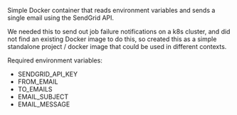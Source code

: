Simple Docker container that reads environment variables and sends a single email using the SendGrid API.

We needed this to send out job failure notifications on a k8s cluster, and did not find an existing Docker image to do this, so created this as a simple standalone project / docker image that could be used in different contexts.

Required environment variables:

 - SENDGRID_API_KEY
 - FROM_EMAIL
 - TO_EMAILS
 - EMAIL_SUBJECT
 - EMAIL_MESSAGE




